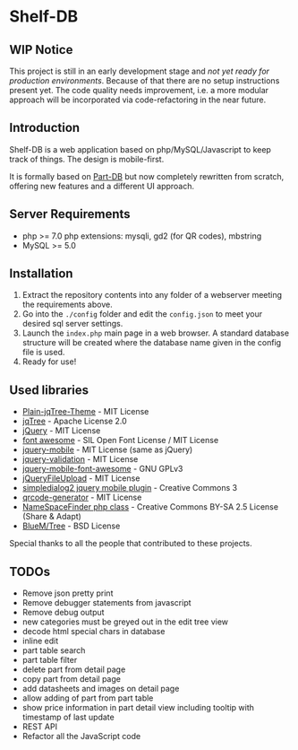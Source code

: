 Shelf-DB
========

WIP Notice
----------

This project is still in an early development stage and *not yet ready for production environments*. Because of that there are no setup instructions present yet. The code quality needs improvement, i.e. a more modular approach will be incorporated via code-refactoring in the near future.

Introduction
------------

Shelf-DB is a web application based on php/MySQL/Javascript to keep track of things. The design is mobile-first.

It is formally based on [Part-DB](https://github.com/sandboxgangster/Part-DB) but now completely rewritten from scratch, offering new features and a different UI approach.

Server Requirements
-------------------

 - php >= 7.0
   php extensions: mysqli, gd2 (for QR codes), mbstring
 - MySQL >= 5.0

Installation
------------

 1. Extract the repository contents into any folder of a webserver meeting the requirements above.
 2. Go into the `./config` folder and edit the `config.json` to meet your desired sql server settings.
 3. Launch the `index.php` main page in a web browser. A standard database structure will be created where the database name given in the config file is used.
 4. Ready for use!

Used libraries
--------------

 - [Plain-jqTree-Theme](https://github.com/artlung/Plain-jqTree-Theme) - MIT License
 - [jqTree](http://mbraak.github.io/jqTree/) - Apache License 2.0
 - [jQuery](https://jquery.org) - MIT License
 - [font awesome](http://http://fontawesome.io) - SIL Open Font License / MIT License
 - [jquery-mobile](https://jquerymobile.com/) - MIT License (same as jQuery)
 - [jquery-validation](https://github.com/jquery-validation/jquery-validation) - MIT License
 - [jquery-mobile-font-awesome](https://github.com/dotcastle/jquery-mobile-font-awesome) - GNU GPLv3
 - [jQueryFileUpload](https://github.com/Abban/jQueryFileUpload) - MIT License
 - [simpledialog2 jquery mobile plugin](https://github.com/jtsage/jquery-mobile-simpledialog) - Creative Commons 3
 - [qrcode-generator](https://github.com/kazuhikoarase/qrcode-generator) - MIT License
 - [NameSpaceFinder php class](https://stackoverflow.com/a/22762333) - Creative Commons BY-SA 2.5 License (Share & Adapt)
 - [BlueM/Tree](https://github.com/BlueM/Tree) - BSD License

 Special thanks to all the people that contributed to these projects.

TODOs
-----

 - Remove json pretty print
 - Remove debugger statements from javascript
 - Remove debug output
 - new categories must be greyed out in the edit tree view
 - decode html special chars in database
 - inline edit
 - part table search
 - part table filter
 - delete part from detail page
 - copy part from detail page
 - add datasheets and images on detail page
 - allow adding of part from part table
 - show price information in part detail view including tooltip with timestamp of last update
 - REST API
 - Refactor all the JavaScript code
